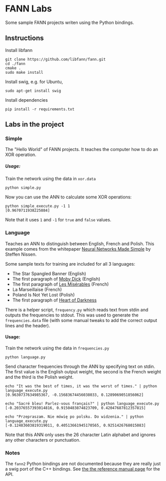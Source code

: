 # FANN Labs
Some sample FANN projects writen using the Python bindings.

## Instructions

Install libfann

    git clone https://github.com/libfann/fann.git
    cd ./fann
    cmake .
    sudo make install

Install swig, e.g. for Ubuntu,

    sudo apt-get install swig

Install dependencies

    pip install -r requirements.txt


## Labs in the project

### Simple
The "Hello World" of FANN projects. It teaches the computer how to do an XOR
operation.

##### Usage:
Train the network using the data in `xor.data`

    python simple.py

Now you can use the ANN to calculate some XOR operations:

    python simple_execute.py -1 1
    [0.9670711938225884]

Note that it uses `1` and `-1` for `true` and `false` values.

### Language
Teaches an ANN to distinguish between English, French and Polish. This example
comes from the whitepaper [Neural Networks Made Simple](http://fann.sourceforge.net/fann_en.pdf)
by Steffen Nissen.

Some sample texts for training are included for all 3 languages:

* The Star Spangled Banner (English)
* The first paragraph of [Moby Dick](http://americanliterature.com/author/herman-melville/book/moby-dick-or-the-whale/chapter-1-loomings) (English)
* The first paragraph of [Les Misérables](http://www.gutenberg.org/ebooks/17489) (French)
* La Marseillaise (French)
* Poland Is Not Yet Lost (Polish)
* The first paragraph of [Heart of Darkness](http://wolnelektury.pl/katalog/lektura/conrad-jadro-ciemnosci.html)

There is a helper script, `frequency.py` which reads text from stdin and outputs
the frequencies to stdout.  This was used to generate the `frequencies.data` file
(with some manual tweaks to add the correct output lines and the header).

#### Usage:
Train the network using the data in `frequencies.py`

    python language.py

Send character frequencies through the ANN by specifying text on stdin. The first value is the English output weight, the second is the French weight and the third is the Polish weight.

    echo "It was the best of times, it was the worst of times." | python language_execute.py
    [0.9630737634985367, -0.15683674456038033, 0.1289069051856062]

    echo "Sacré bleu! Parlez-vous français?" | python language_execute.py
    [-0.20376557393014816, 0.9150483874823709, 0.42047687812357815]

    echo "Przepraszam. Nie mówię po polsku. Do widzenia." | python language_execute.py
    [-0.12483603819319011, 0.40513661945170565, 0.9251426768015083]

Note that this ANN only uses the 26 character Latin alphabet and ignores any other characters or punctuation.

### Notes
The `fann2` Python bindings are not documented because they are really just a
swig port of the C++ bindings.  See [the the reference manual page](http://leenissen.dk/fann/html/files/fann_cpp-h.html) for the API.
